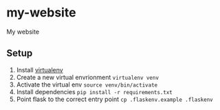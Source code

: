 # my-website
My website

## Setup
1) Install [virtualenv](https://gist.github.com/Geoyi/d9fab4f609e9f75941946be45000632b)
2) Create a new virtual envrionment ```virtualenv venv```
3) Activate the virtual env ```source venv/bin/activate```
4) Install dependencies ```pip install -r requirements.txt```
5) Point flask to the correct entry point ```cp .flaskenv.example .flaskenv```
